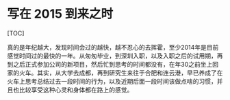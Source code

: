 # 写在 2015 到来之时

[TOC]

真的是年纪越大，发现时间会过的越快，越不忍心的去挥霍，至少2014年是目前感觉时间过的最快的一年。从匆匆毕业，到深圳入职，以及入职之后的试用期，再到之后正式参加公司的新项目，然后忙到思考的时间都没有，在年30之前坐上回家的火车。其实，从大学去成都，再到研究生来往于合肥和连云港，早已养成了在火车上思考总结过去一段时间的行为，以及近期后面一段时间该做点啥的习惯，并且也比较享受这种心灵和身体都在路上的感觉。

## 
